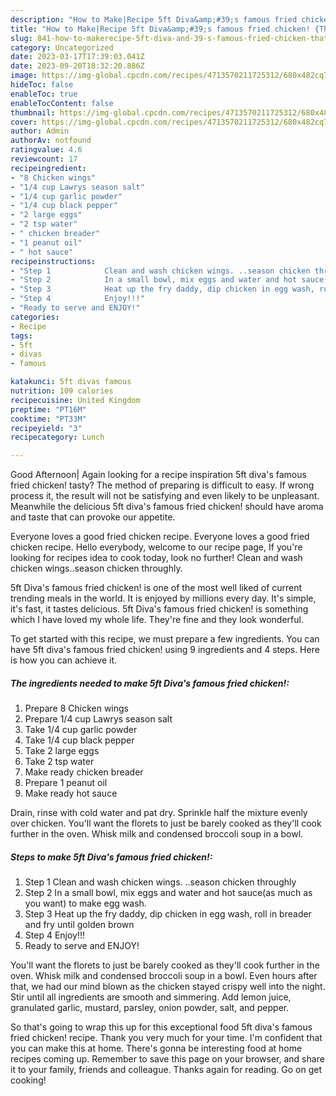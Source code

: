 ```yaml
---
description: "How to Make|Recipe 5ft Diva&amp;#39;s famous fried chicken! {That is Simple"
title: "How to Make|Recipe 5ft Diva&amp;#39;s famous fried chicken! {That is Simple"
slug: 841-how-to-makerecipe-5ft-diva-and-39-s-famous-fried-chicken-that-is-simple
category: Uncategorized
date: 2023-03-17T17:39:03.041Z
date: 2023-09-20T18:32:20.886Z
image: https://img-global.cpcdn.com/recipes/4713570211725312/680x482cq70/5ft-divas-famous-fried-chicken-recipe-main-photo.jpg
hideToc: false
enableToc: true
enableTocContent: false
thumbnail: https://img-global.cpcdn.com/recipes/4713570211725312/680x482cq70/5ft-divas-famous-fried-chicken-recipe-main-photo.jpg
cover: https://img-global.cpcdn.com/recipes/4713570211725312/680x482cq70/5ft-divas-famous-fried-chicken-recipe-main-photo.jpg
author: Admin
authorAv: notfound
ratingvalue: 4.6
reviewcount: 17
recipeingredient:
- "8 Chicken wings"
- "1/4 cup Lawrys season salt"
- "1/4 cup garlic powder"
- "1/4 cup black pepper"
- "2 large eggs"
- "2 tsp water"
- " chicken breader"
- "1 peanut oil"
- " hot sauce"
recipeinstructions:
- "Step 1            Clean and wash chicken wings. ..season chicken throughly"
- "Step 2            In a small bowl, mix eggs and water and hot sauce(as much as you want) to make egg wash."
- "Step 3            Heat up the fry daddy, dip chicken in egg wash, roll in breader  and fry until golden brown"
- "Step 4            Enjoy!!!"
- "Ready to serve and ENJOY!"
categories:
- Recipe
tags:
- 5ft
- divas
- famous

katakunci: 5ft divas famous 
nutrition: 109 calories
recipecuisine: United Kingdom
preptime: "PT16M"
cooktime: "PT33M"
recipeyield: "3"
recipecategory: Lunch

---
```



Good Afternoon| Again looking for a recipe inspiration 5ft diva&#39;s famous fried chicken! tasty? The method of preparing is difficult to easy. If wrong process it, the result will not be satisfying and even likely to be unpleasant. Meanwhile the delicious 5ft diva&#39;s famous fried chicken! should have aroma and taste that can provoke our appetite.





Everyone loves a good fried chicken recipe. Everyone loves a good fried chicken recipe. Hello everybody, welcome to our recipe page, If you&#39;re looking for recipes idea to cook today, look no further! Clean and wash chicken wings..season chicken throughly.

5ft Diva&#39;s famous fried chicken! is one of the most well liked of current trending meals in the world. It is enjoyed by millions every day. It's simple, it's fast, it tastes delicious. 5ft Diva&#39;s famous fried chicken! is something which I have loved my whole life. They're fine and they look wonderful.


To get started with this recipe, we must prepare a few ingredients. You can have 5ft diva&#39;s famous fried chicken! using 9 ingredients and 4 steps. Here is how you can achieve it.

<!--inarticleads1-->

##### The ingredients needed to make 5ft Diva&#39;s famous fried chicken!:

1. Prepare 8 Chicken wings
1. Prepare 1/4 cup Lawrys season salt
1. Take 1/4 cup garlic powder
1. Take 1/4 cup black pepper
1. Take 2 large eggs
1. Take 2 tsp water
1. Make ready  chicken breader
1. Prepare 1 peanut oil
1. Make ready  hot sauce


Drain, rinse with cold water and pat dry. Sprinkle half the mixture evenly over chicken. You&#39;ll want the florets to just be barely cooked as they&#39;ll cook further in the oven. Whisk milk and condensed broccoli soup in a bowl. 

<!--inarticleads2-->

##### Steps to make 5ft Diva&#39;s famous fried chicken!:

1. Step 1            Clean and wash chicken wings. ..season chicken throughly
1. Step 2            In a small bowl, mix eggs and water and hot sauce(as much as you want) to make egg wash.
1. Step 3            Heat up the fry daddy, dip chicken in egg wash, roll in breader  and fry until golden brown
1. Step 4            Enjoy!!!
1. Ready to serve and ENJOY!

You&#39;ll want the florets to just be barely cooked as they&#39;ll cook further in the oven. Whisk milk and condensed broccoli soup in a bowl. Even hours after that, we had our mind blown as the chicken stayed crispy well into the night. Stir until all ingredients are smooth and simmering. Add lemon juice, granulated garlic, mustard, parsley, onion powder, salt, and pepper. 

So that's going to wrap this up for this exceptional food 5ft diva&#39;s famous fried chicken! recipe. Thank you very much for your time. I'm confident that you can make this at home. There's gonna be interesting food at home recipes coming up. Remember to save this page on your browser, and share it to your family, friends and colleague. Thanks again for reading. Go on get cooking!
